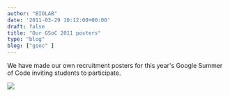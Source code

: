```yaml
---
author: "BIOLAB"
date: '2011-03-29 10:12:00+00:00'
draft: false
title: "Our GSoC 2011 posters"
type: "blog"
blog: ["gsoc" ]
---
```


We have made our own recruitment posters for this year's Google Summer of Code inviting students to participate.

![](/images/2011/06/20/gsoc-poster-eng_1.png__160x160_q95_crop_subject_location-354%2C500.jpg)
